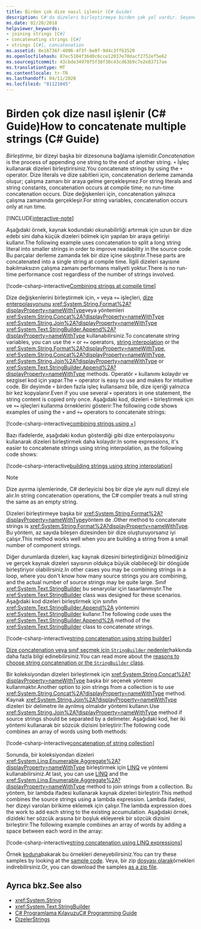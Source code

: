 ```yaml
---
title: Birden çok dize nasıl işlenir (C# Guide)
description: C#'da dizeleri birleştirmeye birden çok yol vardır. Seçenekleri ve farklı seçeneklerin arkasındaki nedenleri öğrenin.
ms.date: 02/20/2018
helpviewer_keywords:
- joining strings [C#]
- concatenating strings [C#]
- strings [C#], concatenation
ms.assetid: 8e16736f-4096-4f3f-be0f-9d4c3ff63520
ms.openlocfilehash: 87ec5104f36d0c6cce12037e70dacf2752ef5e62
ms.sourcegitcommit: 43cbde34970f5f38f30c43cd63b9c7e2e83717ae
ms.translationtype: MT
ms.contentlocale: tr-TR
ms.lasthandoff: 04/11/2020
ms.locfileid: "81121045"
---
```

# <a name="how-to-concatenate-multiple-strings-c-guide"></a><span data-ttu-id="42b46-104">Birden çok dize nasıl işlenir (C# Guide)</span><span class="sxs-lookup"><span data-stu-id="42b46-104">How to concatenate multiple strings (C# Guide)</span></span>

<span data-ttu-id="42b46-105">*Birleştirme,* bir dizeyi başka bir dizesonuna bağlama işlemidir.</span><span class="sxs-lookup"><span data-stu-id="42b46-105">*Concatenation* is the process of appending one string to the end of another string.</span></span> <span data-ttu-id="42b46-106">`+` İşleç kullanarak dizeleri birleştirirsiniz.</span><span class="sxs-lookup"><span data-stu-id="42b46-106">You concatenate strings by using the `+` operator.</span></span> <span data-ttu-id="42b46-107">Dize literals ve dize sabitleri için, concatenation derleme zamanda oluşur; çalışma zamanı bir araya gelme gerçekleşmez.</span><span class="sxs-lookup"><span data-stu-id="42b46-107">For string literals and string constants, concatenation occurs at compile time; no run-time concatenation occurs.</span></span> <span data-ttu-id="42b46-108">Dize değişkenleri için, concatenation yalnızca çalışma zamanında gerçekleşir.</span><span class="sxs-lookup"><span data-stu-id="42b46-108">For string variables, concatenation occurs only at run time.</span></span>

[!INCLUDE[interactive-note](~/includes/csharp-interactive-note.md)]

<span data-ttu-id="42b46-109">Aşağıdaki örnek, kaynak kodundaki okunabilirliği artırmak için uzun bir dize edebi sini daha küçük dizeleri bölmek için yapılan bir araya getiriyi kullanır.</span><span class="sxs-lookup"><span data-stu-id="42b46-109">The following example uses concatenation to split a long string literal into smaller strings in order to improve readability in the source code.</span></span> <span data-ttu-id="42b46-110">Bu parçalar derleme zamanda tek bir dize içine sıkıştırılır.</span><span class="sxs-lookup"><span data-stu-id="42b46-110">These parts are concatenated into a single string at compile time.</span></span> <span data-ttu-id="42b46-111">İlgili dizeleri sayısıne bakılmaksızın çalışma zamanı performans maliyeti yoktur.</span><span class="sxs-lookup"><span data-stu-id="42b46-111">There is no run-time performance cost regardless of the number of strings involved.</span></span>  
  
 [!code-csharp-interactive[Combining strings at compile time](../../../samples/snippets/csharp/how-to/strings/Concatenate.cs#1)]  

<span data-ttu-id="42b46-112">Dize değişkenlerini birleştirmek için, `+` veya `+=` işleçleri, [dize enterpolasyonunu](../language-reference/tokens/interpolated.md) <xref:System.String.Format%2A?displayProperty=nameWithType>veya yöntemleri <xref:System.String.Concat%2A?displayProperty=nameWithType> <xref:System.String.Join%2A?displayProperty=nameWithType> <xref:System.Text.StringBuilder.Append%2A?displayProperty=nameWithType> kullanabilirsiniz.</span><span class="sxs-lookup"><span data-stu-id="42b46-112">To concatenate string variables, you can use the `+` or `+=` operators, [string interpolation](../language-reference/tokens/interpolated.md) or the <xref:System.String.Format%2A?displayProperty=nameWithType>, <xref:System.String.Concat%2A?displayProperty=nameWithType>, <xref:System.String.Join%2A?displayProperty=nameWithType> or <xref:System.Text.StringBuilder.Append%2A?displayProperty=nameWithType> methods.</span></span> <span data-ttu-id="42b46-113">Operatör `+` kullanımı kolaydır ve sezgisel kod için yapar.</span><span class="sxs-lookup"><span data-stu-id="42b46-113">The `+` operator is easy to use and makes for intuitive code.</span></span> <span data-ttu-id="42b46-114">Bir deyimde `+` birden fazla işleç kullansanız bile, dize içeriği yalnızca bir kez kopyalanır.</span><span class="sxs-lookup"><span data-stu-id="42b46-114">Even if you use several `+` operators in one statement, the string content is copied only once.</span></span> <span data-ttu-id="42b46-115">Aşağıdaki kod, dizeleri `+` birleştirmek için ve `+=` işleçleri kullanma örneklerini gösterir:</span><span class="sxs-lookup"><span data-stu-id="42b46-115">The following code shows examples of using the `+` and `+=` operators to concatenate strings:</span></span>

[!code-csharp-interactive[combining strings using +](../../../samples/snippets/csharp/how-to/strings/Concatenate.cs#2)]  

<span data-ttu-id="42b46-116">Bazı ifadelerde, aşağıdaki kodun gösterdiği gibi dize enterpolasyonu kullanarak dizeleri birleştirmek daha kolaydır:</span><span class="sxs-lookup"><span data-stu-id="42b46-116">In some expressions, it's easier to concatenate strings using string interpolation, as the following code shows:</span></span>
  
[!code-csharp-interactive[building strings using string interpolation](../../../samples/snippets/csharp/how-to/strings/Concatenate.cs#3)]  
  
> [!NOTE]
> <span data-ttu-id="42b46-117">Dize ayırma işlemlerinde, C# derleyicisi boş bir dize yle aynı null dizeyi ele alır.</span><span class="sxs-lookup"><span data-stu-id="42b46-117">In string concatenation operations, the C# compiler treats a null string the same as an empty string.</span></span>

<span data-ttu-id="42b46-118">Dizeleri birleştirmeye başka bir <xref:System.String.Format%2A?displayProperty=nameWithType>yöntem de .</span><span class="sxs-lookup"><span data-stu-id="42b46-118">Other method to concatenate strings is <xref:System.String.Format%2A?displayProperty=nameWithType>.</span></span> <span data-ttu-id="42b46-119">Bu yöntem, az sayıda bileşen dizesinden bir dize oluşturuyorsanız iyi çalışır.</span><span class="sxs-lookup"><span data-stu-id="42b46-119">This method works well when you are building a string from a small number of component strings.</span></span>

<span data-ttu-id="42b46-120">Diğer durumlarda dizeleri, kaç kaynak dizesini birleştirdiğinizi bilmediğiniz ve gerçek kaynak dizeleri sayısının oldukça büyük olabileceği bir döngüde birleştiriyor olabilirsiniz.</span><span class="sxs-lookup"><span data-stu-id="42b46-120">In other cases you may be combining strings in a loop, where you don't know how many source strings you are combining, and the actual number of source strings may be quite large.</span></span> <span data-ttu-id="42b46-121">Sınıf <xref:System.Text.StringBuilder> bu senaryolar için tasarlanmıştır.</span><span class="sxs-lookup"><span data-stu-id="42b46-121">The <xref:System.Text.StringBuilder> class was designed for these scenarios.</span></span> <span data-ttu-id="42b46-122">Aşağıdaki kod dizeleri birleştirmek için sınıfın <xref:System.Text.StringBuilder.Append%2A> yöntemini <xref:System.Text.StringBuilder> kullanır.</span><span class="sxs-lookup"><span data-stu-id="42b46-122">The following code uses the <xref:System.Text.StringBuilder.Append%2A> method of the <xref:System.Text.StringBuilder> class to concatenate strings.</span></span>  
  
[!code-csharp-interactive[string concatenation using string builder](../../../samples/snippets/csharp/how-to/strings/Concatenate.cs#4)]  

<span data-ttu-id="42b46-123">[Dize concatenation veya sınıf seçmek için `StringBuilder` nedenler](xref:System.Text.StringBuilder#StringAndSB)hakkında daha fazla bilgi edinebilirsiniz.</span><span class="sxs-lookup"><span data-stu-id="42b46-123">You can read more about the [reasons to choose string concatenation or the `StringBuilder` class](xref:System.Text.StringBuilder#StringAndSB).</span></span>

<span data-ttu-id="42b46-124">Bir koleksiyondan dizeleri birleştirmek için <xref:System.String.Concat%2A?displayProperty=nameWithType> başka bir seçenek yöntemi kullanmaktır.</span><span class="sxs-lookup"><span data-stu-id="42b46-124">Another option to join strings from a collection is to use <xref:System.String.Concat%2A?displayProperty=nameWithType> method.</span></span> <span data-ttu-id="42b46-125">Kaynak <xref:System.String.Join%2A?displayProperty=nameWithType> dizeleri bir delimetre ile ayrılmış olmalıdır yöntemi kullanın.</span><span class="sxs-lookup"><span data-stu-id="42b46-125">Use <xref:System.String.Join%2A?displayProperty=nameWithType> method if source strings should be separated by a delimeter.</span></span> <span data-ttu-id="42b46-126">Aşağıdaki kod, her iki yöntemi kullanarak bir sözcük dizisini birleştirir:</span><span class="sxs-lookup"><span data-stu-id="42b46-126">The following code combines an array of words using both methods:</span></span>

[!code-csharp-interactive[concatenation of string collection](../../../samples/snippets/csharp/how-to/strings/Concatenate.cs#5)]

<span data-ttu-id="42b46-127">Sonunda, bir koleksiyondan dizeleri <xref:System.Linq.Enumerable.Aggregate%2A?displayProperty=nameWithType> birleştirmek için [LINQ](../programming-guide/concepts/linq/index.md) ve yöntemi kullanabilirsiniz.</span><span class="sxs-lookup"><span data-stu-id="42b46-127">At last, you can use [LINQ](../programming-guide/concepts/linq/index.md) and the <xref:System.Linq.Enumerable.Aggregate%2A?displayProperty=nameWithType> method to join strings from a collection.</span></span> <span data-ttu-id="42b46-128">Bu yöntem, bir lambda ifadesi kullanarak kaynak dizeleri birleştirir.</span><span class="sxs-lookup"><span data-stu-id="42b46-128">This method combines the source strings using a lambda expression.</span></span> <span data-ttu-id="42b46-129">Lambda ifadesi, her dizeyi varolan birikime eklemek için çalışır.</span><span class="sxs-lookup"><span data-stu-id="42b46-129">The lambda expression does the work to add each string to the existing accumulation.</span></span> <span data-ttu-id="42b46-130">Aşağıdaki örnek, dizideki her sözcük arasına bir boşluk ekleyerek bir sözcük dizisini birleştirir:</span><span class="sxs-lookup"><span data-stu-id="42b46-130">The following example combines an array of words by adding a space between each word in the array:</span></span>

[!code-csharp-interactive[string concatenation using LINQ expressions](../../../samples/snippets/csharp/how-to/strings/Concatenate.cs#6)]  

<span data-ttu-id="42b46-131">Örnek [koduna](https://github.com/dotnet/docs/tree/master/samples/snippets/csharp/how-to/strings)bakarak bu örnekleri deneyebilirsiniz.</span><span class="sxs-lookup"><span data-stu-id="42b46-131">You can try these samples by looking at the [sample code](https://github.com/dotnet/docs/tree/master/samples/snippets/csharp/how-to/strings).</span></span> <span data-ttu-id="42b46-132">Veya, bir zip [dosyası olarak](../../../samples/snippets/csharp/how-to/strings.zip)örnekleri indirebilirsiniz.</span><span class="sxs-lookup"><span data-stu-id="42b46-132">Or, you can download the samples [as a zip file](../../../samples/snippets/csharp/how-to/strings.zip).</span></span>

## <a name="see-also"></a><span data-ttu-id="42b46-133">Ayrıca bkz.</span><span class="sxs-lookup"><span data-stu-id="42b46-133">See also</span></span>

- <xref:System.String>
- <xref:System.Text.StringBuilder>
- [<span data-ttu-id="42b46-134">C# Programlama Kılavuzu</span><span class="sxs-lookup"><span data-stu-id="42b46-134">C# Programming Guide</span></span>](../programming-guide/index.md)
- [<span data-ttu-id="42b46-135">Dizeler</span><span class="sxs-lookup"><span data-stu-id="42b46-135">Strings</span></span>](../programming-guide/strings/index.md)
